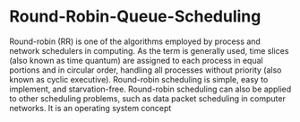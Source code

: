 # Round-Robin-Queue-Scheduling
Round-robin (RR) is one of the algorithms employed by process and network schedulers in computing. As the term is generally used, time slices (also known as time quantum) are assigned to each process in equal portions and in circular order, handling all processes without priority (also known as cyclic executive). Round-robin scheduling is simple, easy to implement, and starvation-free. Round-robin scheduling can also be applied to other scheduling problems, such as data packet scheduling in computer networks. It is an operating system concept
